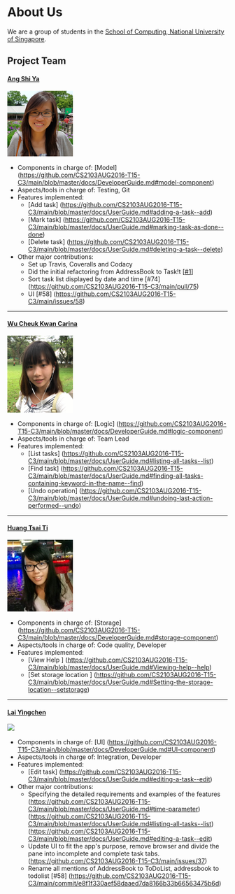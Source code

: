 # About Us

We are a group of students in the [School of Computing, National University of Singapore](http://www.comp.nus.edu.sg).

## Project Team

#### [Ang Shi Ya](https://github.com/AngShiYa) <br>
<img src="images/ShiYa.png" width="150"><br>
* Components in charge of: [Model] (https://github.com/CS2103AUG2016-T15-C3/main/blob/master/docs/DeveloperGuide.md#model-component)
* Aspects/tools in charge of: Testing, Git
* Features implemented: 
  * [Add task] (https://github.com/CS2103AUG2016-T15-C3/main/blob/master/docs/UserGuide.md#adding-a-task--add)
  * [Mark task] (https://github.com/CS2103AUG2016-T15-C3/main/blob/master/docs/UserGuide.md#marking-task-as-done--done)
  * [Delete task] (https://github.com/CS2103AUG2016-T15-C3/main/blob/master/docs/UserGuide.md#deleting-a-task--delete) 
* Other major contributions:
  * Set up Travis, Coveralls and Codacy
  * Did the initial refactoring from AddressBook to Task!t [[#1](https://github.com/CS2103AUG2016-T15-C3/main/pull/2)]
  * Sort task list displayed by date and time [#74] (https://github.com/CS2103AUG2016-T15-C3/main/pull/75)
  * UI [#58] (https://github.com/CS2103AUG2016-T15-C3/main/issues/58)

-----

#### [Wu Cheuk Kwan Carina](https://github.com/carinackwu) <br>
<img src="images/Carina.jpeg" width="150"><br>
* Components in charge of: [Logic] (https://github.com/CS2103AUG2016-T15-C3/main/blob/master/docs/DeveloperGuide.md#logic-component)
* Aspects/tools in charge of: Team Lead
* Features implemented: 
  * [List tasks] (https://github.com/CS2103AUG2016-T15-C3/main/blob/master/docs/UserGuide.md#listing-all-tasks--list)
  * [Find task] (https://github.com/CS2103AUG2016-T15-C3/main/blob/master/docs/UserGuide.md#finding-all-tasks-containing-keyword-in-the-name--find)
  * [Undo operation] (https://github.com/CS2103AUG2016-T15-C3/main/blob/master/docs/UserGuide.md#undoing-last-action-performed--undo)

-----

#### [Huang Tsai Ti](https://github.com/tyrahuang) <br>
<img src="images/TsaiTi.jpg" width="150"><br>
* Components in charge of: [Storage] 
(https://github.com/CS2103AUG2016-T15-C3/main/blob/master/docs/DeveloperGuide.md#storage-component)
* Aspects/tools in charge of: Code quality, Developer
* Features implemented:
  * [View Help ]
(https://github.com/CS2103AUG2016-T15-C3/main/blob/master/docs/UserGuide.md#Viewing-help--help) 
  * [Set storage location ]
(https://github.com/CS2103AUG2016-T15-C3/main/blob/master/docs/UserGuide.md#Setting-the-storage-location--setstorage)

-----

#### [Lai Yingchen](https://github.com/yingchen0505) <br>
<img src="images/Yingchen.JPG" width="150"><br> 
* Components in charge of: [UI] (https://github.com/CS2103AUG2016-T15-C3/main/blob/master/docs/DeveloperGuide.md#UI-component)
* Aspects/tools in charge of: Integration, Developer 
* Features implemented: 
  * [Edit task] (https://github.com/CS2103AUG2016-T15-C3/main/blob/master/docs/UserGuide.md#editing-a-task--edit)
* Other major contributions:
  * Specifying the detailed requirements and examples of the features
(https://github.com/CS2103AUG2016-T15-C3/main/blob/master/docs/UserGuide.md#time-parameter)
(https://github.com/CS2103AUG2016-T15-C3/main/blob/master/docs/UserGuide.md#listing-all-tasks--list)
(https://github.com/CS2103AUG2016-T15-C3/main/blob/master/docs/UserGuide.md#editing-a-task--edit)
  * Update UI to fit the app's purpose, remove browser and divide the pane into incomplete and complete task tabs. 
(https://github.com/CS2103AUG2016-T15-C3/main/issues/37)
  * Rename all mentions of AddressBook to ToDoList, addressbook to todolist [#58] (https://github.com/CS2103AUG2016-T15-C3/main/commit/e8f1f330aef58daaed7da8166b33b66563475b6d)

